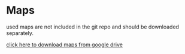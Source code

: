 Maps 
====

used maps are not included in the git repo and should be downloaded separately.

[click here to download maps from google drive](http://goo.gl/OcLZjf)